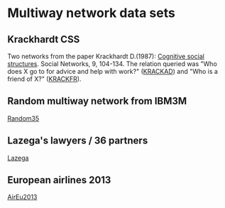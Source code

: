 # Multiway network data sets

## Krackhardt CSS

Two networks from the paper Krackhardt D.(1987): [Cognitive social structures](https://www.heinz.cmu.edu/faculty-research/profiles/krackhardt-davidm/_files/1987-cognitive-social-structures.pdf). Social Networks, 9, 104-134.
The relation queried was "Who does X go to for advice and help with work?" ([KRACKAD](https://raw.githubusercontent.com/bavla/ibm3m/master/data/KRACKAD.json)) and "Who is a friend of X?" ([KRACKFR](https://raw.githubusercontent.com/bavla/ibm3m/master/data/KRACKFR.json)).

## Random multiway network from IBM3M

[Random35](https://raw.githubusercontent.com/bavla/ibm3m/master/data/random35.json)

## Lazega's lawyers / 36 partners

[Lazega](https://raw.githubusercontent.com/bavla/ibm3m/master/data/lazega36.json)

## European airlines 2013

[AirEu2013]()

